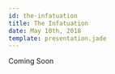 ```yaml
---
id: the-infatuation
title: The Infatuation
date: May 10th, 2018
template: presentation.jade
---
```


Coming Soon